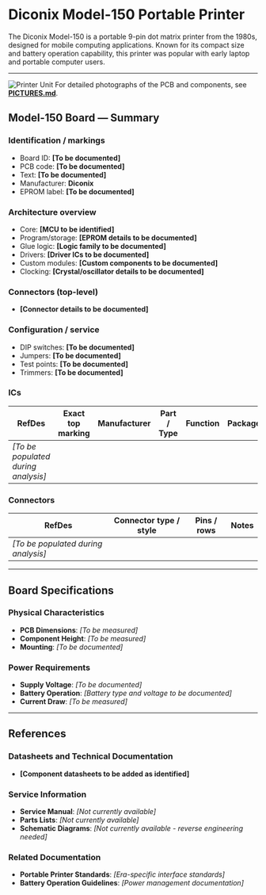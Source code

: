 # Diconix Model-150 Portable Printer

The Diconix Model-150 is a portable 9-pin dot matrix printer from the 1980s, designed for mobile computing applications. Known for its compact size and battery operation capability, this printer was popular with early laptop and portable computer users.

---
![Printer Unit](pictures/diconix_model_150.png)
For detailed photographs of the PCB and components, see **[PICTURES.md](PICTURES.md)**.

## Model-150 Board — Summary

### Identification / markings

- Board ID: **[To be documented]**
- PCB code: **[To be documented]**
- Text: **[To be documented]**
- Manufacturer: **Diconix**
- EPROM label: **[To be documented]**

### Architecture overview

- Core: **[MCU to be identified]**
- Program/storage: **[EPROM details to be documented]**
- Glue logic: **[Logic family to be documented]**
- Drivers: **[Driver ICs to be documented]**
- Custom modules: **[Custom components to be documented]**
- Clocking: **[Crystal/oscillator details to be documented]**

### Connectors (top-level)

- **[Connector details to be documented]**

### Configuration / service

- DIP switches: **[To be documented]**
- Jumpers: **[To be documented]**
- Test points: **[To be documented]**
- Trimmers: **[To be documented]**

### ICs

| RefDes | Exact top marking | Manufacturer | Part / Type | Function | Package | Notes |
|---|---|---|---|---|---|---|
| *[To be populated during analysis]* | | | | | | |

### Connectors

| RefDes | Connector type / style | Pins / rows  | Notes |
|---|---|---|---|
| *[To be populated during analysis]* | | | |

---

## Board Specifications

### Physical Characteristics
- **PCB Dimensions**: *[To be measured]*
- **Component Height**: *[To be measured]*
- **Mounting**: *[To be documented]*

### Power Requirements
- **Supply Voltage**: *[To be documented]*
- **Battery Operation**: *[Battery type and voltage to be documented]*
- **Current Draw**: *[To be measured]*

---

## References

### Datasheets and Technical Documentation
- **[Component datasheets to be added as identified]**

### Service Information
- **Service Manual**: *[Not currently available]*
- **Parts Lists**: *[Not currently available]*
- **Schematic Diagrams**: *[Not currently available - reverse engineering needed]*

### Related Documentation
- **Portable Printer Standards**: *[Era-specific interface standards]*
- **Battery Operation Guidelines**: *[Power management documentation]*